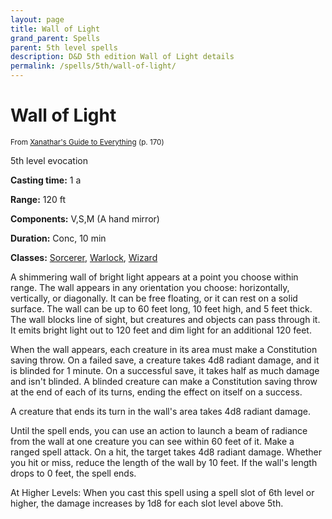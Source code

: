 ```yaml
---
layout: page
title: Wall of Light
grand_parent: Spells
parent: 5th level spells 
description: D&D 5th edition Wall of Light details
permalink: /spells/5th/wall-of-light/
---
```


# Wall of Light

<small>From <a target="_blank" href="https://dnd.wizards.com/products/tabletop-games/rpg-products/xanathars-guide-everything">Xanathar's Guide to Everything</a> (p. 170)</small>

5th level evocation

**Casting time:** 1 a

**Range:** 120 ft

**Components:** V,S,M (A hand mirror)

**Duration:** Conc, 10 min

**Classes:** [Sorcerer](/classes/sorcerer/), [Warlock](/classes/warlock/), [Wizard](/classes/wizard/)

A shimmering wall of bright light appears at a point you choose within range. The wall appears in any orientation you choose: horizontally, vertically, or diagonally. It can be free floating, or it can rest on a solid surface. The wall can be up to 60 feet long, 10 feet high, and 5 feet thick. The wall blocks line of sight, but creatures and objects can pass through it. It emits bright light out to 120 feet and dim light for an additional 120 feet.

   When the wall appears, each creature in its area must make a Constitution saving throw. On a failed save, a creature takes 4d8 radiant damage, and it is blinded for 1 minute. On a successful save, it takes half as much damage and isn't blinded. A blinded creature can make a Constitution saving throw at the end of each of its turns, ending the effect on itself on a success.

   A creature that ends its turn in the wall's area takes 4d8 radiant damage.

   Until the spell ends, you can use an action to launch a beam of radiance from the wall at one creature you can see within 60 feet of it. Make a ranged spell attack. On a hit, the target takes 4d8 radiant damage. Whether you hit or miss, reduce the length of the wall by 10 feet. If the wall's length drops to 0 feet, the spell ends.

   At Higher Levels: When you cast this spell using a spell slot of 6th level or higher, the damage increases by 1d8 for each slot level above 5th.